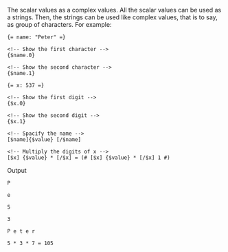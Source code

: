The scalar values as a complex values. All the scalar values can be used as a strings. Then, the strings can be used like complex values, that is to say, as group of characters. For example:

```
{= name: "Peter" =}
	  
<!-- Show the first character -->
{$name.0} 
	  
<!-- Show the second character -->
{$name.1}
	  
{= x: 537 =}
	  
<!-- Show the first digit -->
{$x.0} 
	  
<!-- Show the second digit -->
{$x.1}
	    
<!-- Spacify the name -->
[$name]{$value} [/$name]
	  
<!-- Multiply the digits of x -->
[$x] {$value} * [/$x] = (# [$x] {$value} * [/$x] 1 #)
```

Output

```
P
	 
e
	  
5
	
3
	
P e t e r
	  
5 * 3 * 7 = 105
```

